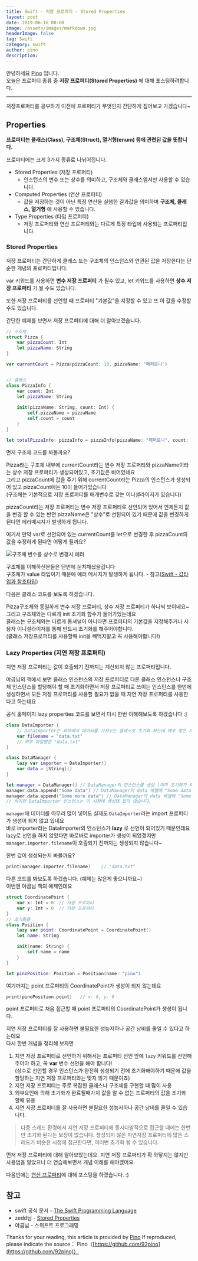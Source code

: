 ```yaml
---
title: Swift - 저장 프로퍼티 - Stored Properties
layout: post
date: 2019-06-16 00:00
image: /assets/images/markdown.jpg
headerImage: false
tag: Swift
category: swift
author: pino
description:
---
```



안녕하세요 [Pino](https://92pino.github.io) 입니다.<br>
오늘은 프로퍼티 종류 중 __저장 프로퍼티(Stored Properties)__ 에 대해 포스팅하려합니다.<br>

---

저장프로퍼티를 공부하기 이전에 프로퍼티가 무엇인지 간단하게 짚어보고 가겠습니다~

## Properties

__프로퍼티는 클래스(Class), 구조체(Struct), 열거형(enum) 등에 관련된 값을 뜻합니다.__

프로퍼티에는 크게 3가지 종류로 나뉘어집니다.

- Stored Properties (저장 프로퍼티)
    - 인스턴스의 변수 또는 상수를 의미하고, 구조체와 클래스엠서만 사용할 수 있습니다.
- Computed Properties (연산 프로퍼티)
    - 값을 저장하는 것이 아닌 특정 연산을 실행한 결과값을 의미하며 __구조체, 클래스, 열거형__ 에 사용할 수 있습니다.
- Type Properties (타입 프로퍼티)
    - 저장 프로퍼티와 연산 프로퍼티와는 다르게 특정 타입에 사용되는 프로퍼티입니다.

### Stored Properties

저장 프로퍼티는 간단하게 클래스 또는 구조체의 인스턴스와 연관된 값을 저장한다는 단순한 개념의 프로퍼티입니다.

var 키워드를 사용하면 __변수 저장 프로퍼티__ 가 될수 있고, let 키워드를 사용하면 __상수 저장 프로퍼티__ 가 될 수도 있습니다.

또한 저장 프로퍼티를 선언할 때 프로퍼티 "기본값"을 지정할 수 있고 또 이 값을 수정할 수도 있습니다.

간단한 예제를 보면서 저장 프로퍼티에 대해 더 알아보겠습니다.

```swift
// 구조체
struct Pizza {
    var pizzaCount: Int
    let pizzaName: String
}

var currentCount = Pizza(pizzaCount: 10, pizzaName: "페퍼로니")


// 클래스
class PizzaInfo {
    var count: Int
    let pizzaName: String
    
    init(pizzaName: String, count: Int) {
        self.pizzaName = pizzaName
        self.count = count
    }
}

let totalPizzaInfo: pizzaInfo = pizzaInfo(pizzaName: "페퍼로니", count: 10)
```

먼저 구조체 코드를 봐볼까요?

Pizza라는 구조체 내부에 currentCount라는 변수 저장 프로퍼티와 pizzaName이라는 상수 저장 프로퍼티가 생성되어있고, 초기값은 비어있네요<br>
그리고 pizzaCount에 값을 주기 위해 currentCount라는 Pizza의 인스턴스가 생성되어 있고 pizzaCount에는 10이 들어가있습니다<br>
(구조체는 기본적으로 저장 프로퍼티를 매개변수로 갖는 이니셜라이저가 있습니다)

pizzaCount라는 저장 프로퍼티는 변수 저장 프로퍼티로 선언되어 있어서 언제든지 값을 변경 할 수 있는 반면 pizzaName은 "상수"로 선된되어 있기 때문에 값을 변경하게 된다면 에러메시지가 발생하게 됩니다.

여기서 만약 var로 선언되어 있는 currentCount를 let으로 변경한 후 pizzaCount의 값을 수정하게 된다면 어떻게 될까요?

![구조체 변수를 상수로 변경시 에러](https://user-images.githubusercontent.com/45158632/59562834-59dc7a80-906c-11e9-968f-92d6bf9994ca.png)

구조체를 이해하신분들은 단번에 눈치채셨을겁니다<br>
구조체가 value 타입이기 때문에 에러 메시지가 발생하게 됩니다. - 참고([Swift - 값타입과 참조타입](https://92pino.github.io/theory/2018/12/01/swift-%EA%B0%92%ED%83%80%EC%9E%85%EA%B3%BC-%EC%B0%B8%EC%A1%B0%ED%83%80%EC%9E%85/))


다음은 클래스 코드를 보도록 하겠습니다.

Pizza구조체와 동일하게 변수 저장 프로퍼티, 상수 저장 프로퍼티가 하나씩 보이네요~<br>
그리고 구조체와는 다르게 init 초기화 함수가 들어가있는데요<br>
클래스는 구조체와는 다르게 옵셔널이 아니라면 프로퍼티의 기본값을 지정해주거나 사용자 이니셜라이저를 통해 반드시 초기화를 해주어야합니다.<br>
(클래스 저장프로퍼티를 사용할때 init을 빼먹지말고 꼭 사용해야합니다!)

### Lazy Properties (지연 저장 프로퍼티)
지연 저장 프로퍼티는 값이 호출되기 전까지는 계산되지 않는 프로퍼티입니다.

야곰님의 책에서 보면 클래스 인스턴스의 저장 프로퍼티로 다른 클래스 인스턴스나 구조체 인스턴스를 할당해야 할 때 초기화하면서 저장 프로퍼티로 쓰이는 인스턴스를 한번에 생성하면서 모든 저장 프로퍼티를 사용할 필요가 없을 때 지연 저장 프로퍼티를 사용한다고 하는데요

공식 홈페이지 lazy properties 코드를 보면서 다시 한번 이해해보도록 하겠습니다 :]

```swift
class DataImporter {
    // DataImporter는 외부에서 데이터를 가져오는 클래스로 초기화 하는데 매우 많은 시간이 소요된다고 가정합니다.
    var filename = "data.txt"
    // 외부 파일명은 "data.txt"
}

class DataManager {
    lazy var importer = DataImporter()
    var data = [String]()
}

let manager = DataManager() // DataManager의 인스턴스를 생성 (이미 초기화가 되어있어서 init이 필요없음)
manager.data.append("Some data") // DataManager의 data 배열에 "Some data"를 append시킨다.
manager.data.append("Some more data") // DataManager의 data 배열에 "Some more data"를 또 append시킨다.
// 하지만 DataImporter 인스턴스는 이 시점에 생성돼 있지 않습니다.
```

```manager```에 데이터를 아무리 많이 넣어도 실제도 ```DataImporter```라는 import 프로퍼티가 생성이 되지 않고 있네요<br>
바로 importer라는 DataImporter의 인스턴스가 __lazy__ 로 선언이 되어있기 때문인데요<br>
lazy로 선언을 하지 않았다면 바로바로 importer가 생성이 되었겠지만 ```manager.importer.filename```이 호출되기 전까지는 생성되지 않습니다~

한번 값이 생성되는지 봐볼까요?
```swift
print(manager.importer.filename)    // "data.txt"
```

다른 코드를 봐보도록 하겠습니다. (예제는 많은게 좋으니까요~)<br>
이번엔 야곰님 책의 예제인데요

```swift
struct CoordinatePoint {
    var x: Int = 0  // 저장 프로퍼티
    var y: Int = 0  // 저장 프로퍼티
}
// 초기화를
class Position {
    lazy var point: CoordinatePoint = CoordinatePoint()
    let name: String

    init(name: String) {
        self.name = name
    }
}

let pinoPosition: Position = Position(name: "pino")
```

여기까지는 point 프로퍼티의 CoordinatePoint가 생성이 되지 않는데요


```swift
print(pinoPosition.point)   // x: 0, y: 0
```

point 프로퍼티로 처음 접근할 때 point 프로퍼티의 CoordinatePoint가 생성이 됩니다.

지연 저장 프로퍼티를 잘 사용하면 불필요한 성능저하나 공간 낭비를 줄일 수 있다고 하는데요<br>
다시 한번 개념을 정리해 보자면

1. 지연 저장 프로퍼티로 선언하기 위해서는 프로퍼티 선언 앞에 ```lazy``` 키워드를 선언해 주어야 하고, 꼭 __var__ 변수 선언을 해야 합니다!<br>
(상수로 선언할 경우 인스턴스가 완전히 생성되기 전에 초기화해야하기 때문에 값을 할당하는 지연 저장 프로퍼티와는 맞지 않기 때문이죠)
2. 지연 저장 프로퍼티는 주로 복잡한 클래스나 구조체를 구현할 때 많이 사용
3. 외부요인에 의해 초기화가 완료될때가지 값을 알 수 없는 프로퍼티의 값을 초기화 할때 유용
4. 지연 저장 프로퍼티를 잘 사용하면 불필요한 성능저하나 공간 낭비를 줄일 수 있습니다.

> 다중 스레드 환경에서 지연 저장 프로퍼티에 동시다발적으로 접근할 때에는 한번만 초기화 된다는 보장이 없습니다. 생성되지 않은 지연저장 프로퍼티에 많은 스레드가 비슷한 시점에 접근한다면, 여러번 초기화 될 수 있습니다.


먼저 저장 프로퍼티에 대해 알아보았는데요. 지연 저장 프로퍼티가 확 와닿지는 않지만 사용법을 알았으니 더 연습해보면서 개념 이해를 해야겠어요.

다음번에는 [연산 프로퍼티]()에 대해 포스팅을 하겠습니다. :)

## 참고
- swift 공식 문서 - [The Swift Programming Language](https://docs.swift.org/swift-book/LanguageGuide/Properties.html)
- zedd님 - [Stored Properties](https://zeddios.tistory.com/243)
- 야곰님 - 스위프트 프로그래밍

Thanks for your reading, this article is provided by [Pino](https://github.com/92pino) If reproduced,
please indicate the source：
Pino（[https://github.com/92pino](https://github.com/92pino)）
